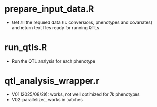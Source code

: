 # prepare_input_data.R
- Get all the required data (ID conversions, phenotypes and covariates) and return text files ready for running QTLs

# run_qtls.R
- Run the QTL analysis for each phenotype

# qtl_analysis_wrapper.r
- V01 (2025/08/29): works, not well optimized for 7k phenotypes
- V02: parallelized, works in batches